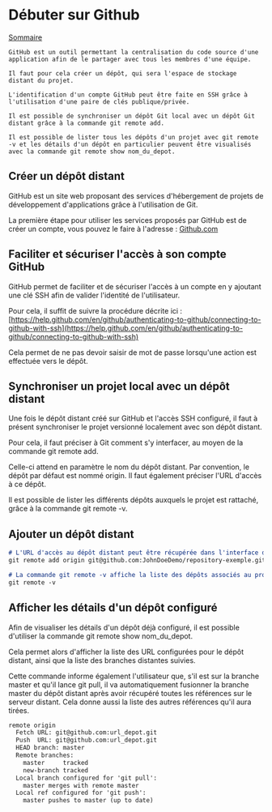 # Débuter sur Github

[Sommaire](./00-Sommaire.md)

    GitHub est un outil permettant la centralisation du code source d'une application afin de le partager avec tous les membres d'une équipe.

    Il faut pour cela créer un dépôt, qui sera l'espace de stockage distant du projet.

    L'identification d'un compte GitHub peut être faite en SSH grâce à l'utilisation d'une paire de clés publique/privée.

    Il est possible de synchroniser un dépôt Git local avec un dépôt Git distant grâce à la commande git remote add.

    Il est possible de lister tous les dépôts d'un projet avec git remote -v et les détails d'un dépôt en particulier peuvent être visualisés avec la commande git remote show nom_du_depot.

## Créer un dépôt distant

GitHub est un site web proposant des services d'hébergement de projets de développement d'applications grâce à l'utilisation de Git.

La première étape pour utiliser les services proposés par GitHub est de créer un compte, vous pouvez le faire à l'adresse : [Github.com](#fragment)

## Faciliter et sécuriser l'accès à son compte GitHub

GitHub permet de faciliter et de sécuriser l'accès à un compte en y ajoutant une clé SSH afin de valider l'identité de l'utilisateur.

Pour cela, il suffit de suivre la procédure décrite ici : [https://help.github.com/en/github/authenticating-to-github/connecting-to-github-with-ssh](https://help.github.com/en/github/authenticating-to-github/connecting-to-github-with-ssh)

Cela permet de ne pas devoir saisir de mot de passe lorsqu'une action est effectuée vers le dépôt.

## Synchroniser un projet local avec un dépôt distant

Une fois le dépôt distant créé sur GitHub et l'accès SSH configuré, il faut à présent synchroniser le projet versionné localement avec son dépôt distant.

Pour cela, il faut préciser à Git comment s'y interfacer, au moyen de la commande git remote add.

Celle-ci attend en paramètre le nom du dépôt distant. Par convention, le dépôt par défaut est nommé origin. Il faut également préciser l'URL d'accès à ce dépôt.

Il est possible de lister les différents dépôts auxquels le projet est rattaché, grâce à la commande git remote -v.

## Ajouter un dépôt distant

```markdown
# L'URL d'accès au dépôt distant peut être récupérée dans l'interface de GitHub grâce au bouton Clone or download.
git remote add origin git@github.com:JohnDoeDemo/repository-exemple.git

# La commande git remote -v affiche la liste des dépôts associés au projet.
git remote -v
```

## Afficher les détails d'un dépôt configuré

Afin de visualiser les détails d'un dépôt déjà configuré, il est possible d'utiliser la commande git remote show nom_du_depot.

Cela permet alors d'afficher la liste des URL configurées pour le dépôt distant, ainsi que la liste des branches distantes suivies.

Cette commande informe également l'utilisateur que, s'il est sur la branche master et qu'il lance git pull, il va automatiquement fusionner la branche master du dépôt distant après avoir récupéré toutes les références sur le serveur distant. Cela donne aussi la liste des autres références qu'il aura tirées.

```markdown
remote origin
  Fetch URL: git@github.com:url_depot.git
  Push  URL: git@github.com:url_depot.git
  HEAD branch: master
  Remote branches:
    master     tracked
    new-branch tracked
  Local branch configured for 'git pull':
    master merges with remote master
  Local ref configured for 'git push':
    master pushes to master (up to date)
```
